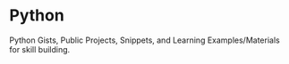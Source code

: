 # Python
Python Gists, Public Projects, Snippets, and Learning Examples/Materials for skill building. 

